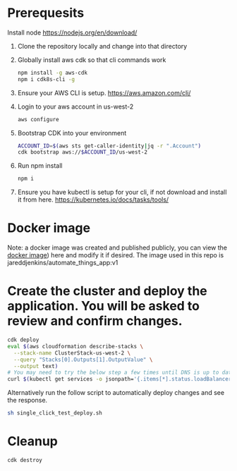 # Prerequesits
Install node https://nodejs.org/en/download/

1. Clone the repository locally and change into that directory

1. Globally install aws cdk so that cli commands work
    ```bash
    npm install -g aws-cdk
    npm i cdk8s-cli -g
    ```

1. Ensure your  AWS CLI is setup. https://aws.amazon.com/cli/

1. Login to your aws account in us-west-2
    ```bash
    aws configure
    ```

1. Bootstrap CDK into your environment
    ```bash
    ACCOUNT_ID=$(aws sts get-caller-identity|jq -r ".Account")
    cdk bootstrap aws://$ACCOUNT_ID/us-west-2
    ```
1. Run npm install
    ```bash
    npm i
    ```
1. Ensure you have kubectl is setup for your cli, if not download and install it from here. https://kubernetes.io/docs/tasks/tools/

# Docker image
Note: a docker image was created and published publicly, you can view the [docker image](appcontainer/)) here and modify it if desired. The image used in this repo is jareddjenkins/automate_things_app:v1

# Create the cluster and deploy the application. You will be asked to review and confirm changes.
```bash
cdk deploy
eval $(aws cloudformation describe-stacks \
  --stack-name ClusterStack-us-west-2 \
  --query "Stacks[0].Outputs[1].OutputValue" \
  --output text)
# You may need to try the below step a few times until DNS is up to date.
curl $(kubectl get services -o jsonpath='{.items[*].status.loadBalancer.ingress[0].hostname}')
```

Alternatively run the follow script to automatically deploy changes and see the response.
```bash
sh single_click_test_deploy.sh
```

# Cleanup
```bash
cdk destroy
```


